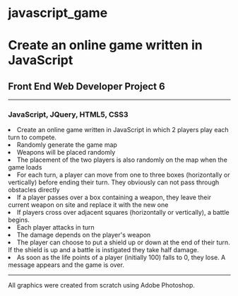 # javascript_game

<h1>Create an online game written in JavaScript</h1>
<h2>Front End Web Developer Project 6</h2>
<hr>
<h3>JavaScript, JQuery, HTML5, CSS3</h3>


<li>Create an online game written in JavaScript in which 2 players play each turn to compete.</li>
<li>Randomly generate the game map</li>
<li>Weapons will be placed randomly</li>
<li>The placement of the two players is also randomly on the map when the game loads</li>
<li>For each turn, a player can move from one to three boxes (horizontally or vertically) before ending their turn. They obviously can not pass through obstacles directly</li>
<li>If a player passes over a box containing a weapon, they leave their current weapon on site and replace it with the new one</li>
<li>If players cross over adjacent squares (horizontally or vertically), a battle begins.</li>
<li>Each player attacks in turn</li>
<li>The damage depends on the player's weapon</li>
<li>The player can choose to put a shield up or down at the end of their turn. If the shield is up and a battle is instigated they take half damage.</li>
<li>As soon as the life points of a player (initially 100) falls to 0, they lose. A message appears and the game is over.</li>

<hr>
<p>All graphics were created from scratch using Adobe Photoshop.</p>
